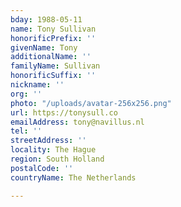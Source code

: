 ```yaml
---
bday: 1988-05-11
name: Tony Sullivan
honorificPrefix: ''
givenName: Tony
additionalName: ''
familyName: Sullivan
honorificSuffix: ''
nickname: ''
org: ''
photo: "/uploads/avatar-256x256.png"
url: https://tonysull.co
emailAddress: tony@navillus.nl
tel: ''
streetAddress: ''
locality: The Hague
region: South Holland
postalCode: ''
countryName: The Netherlands

---
```

